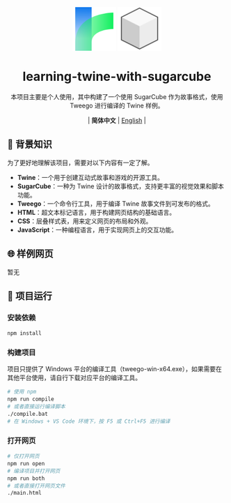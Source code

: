 <div align="center" >
    <img src="./img/media/twine.svg" width="100px" height="100px"/>
    <img src="./img/media/sugarcube.svg" width="100px" height="100px"/>
    <h1 align="center">learning-twine-with-sugarcube</h1>
    <p>本项目主要是个人使用，其中构建了一个使用 SugarCube 作为故事格式，使用 Tweego 进行编译的 Twine 样例。</p>
    <p>
        | <b>简体中文</b>
        | <a href="./README_en.md">English</a> |
    </p>
</div>

## 📝 背景知识

为了更好地理解该项目，需要对以下内容有一定了解。

- **Twine**：一个用于创建互动式故事和游戏的开源工具。
- **SugarCube**：一种为 Twine 设计的故事格式，支持更丰富的视觉效果和脚本功能。
- **Tweego**：一个命令行工具，用于编译 Twine 故事文件到可发布的格式。
- **HTML**：超文本标记语言，用于构建网页结构的基础语言。
- **CSS**：层叠样式表，用来定义网页的布局和外观。
- **JavaScript**：一种编程语言，用于实现网页上的交互功能。

## 🌐 样例网页

暂无

## 🚀 项目运行

### 安装依赖

```bash
npm install
```

### 构建项目

项目只提供了 Windows 平台的编译工具（tweego-win-x64.exe），如果需要在其他平台使用，请自行下载对应平台的编译工具。

```bash
# 使用 npm
npm run compile
# 或者直接运行编译脚本
./compile.bat
# 在 Windows + VS Code 环境下，按 F5 或 Ctrl+F5 进行编译
```

### 打开网页

```bash
# 仅打开网页
npm run open
# 编译项目并打开网页
npm run both
# 或者直接打开网页文件
./main.html
```